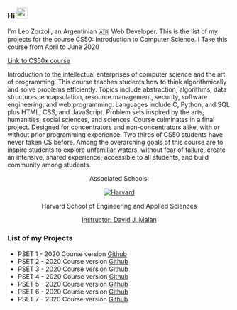 ### Hi <img src="https://media.giphy.com/media/hvRJCLFzcasrR4ia7z/giphy.gif" width="25px"> 

I'm Leo Zorzoli, an Argentinian 🇦🇷 Web Developer. This is the list of my projects for the course CS50: Introduction to Computer Science. I Take this course from April to June 2020

<a href="https://cs50.harvard.edu/x/2021/">
  Link to CS50x course 
</a>

Introduction to the intellectual enterprises of computer science and the art of programming. This course teaches students how to think algorithmically and solve problems efficiently. Topics include abstraction, algorithms, data structures, encapsulation, resource management, security, software engineering, and web programming. Languages include C, Python, and SQL plus HTML, CSS, and JavaScript. Problem sets inspired by the arts, humanities, social sciences, and sciences. Course culminates in a final project. Designed for concentrators and non-concentrators alike, with or without prior programming experience. Two thirds of CS50 students have never taken CS before. Among the overarching goals of this course are to inspire students to explore unfamiliar waters, without fear of failure, create an intensive, shared experience, accessible to all students, and build community among students.

<div align="center">
  <p>Associated Schools:</p>
  <a href="#">
    <img alt="Harvard" src="https://online-learning.harvard.edu/sites/default/files/shields/harvard-engineering.png" />
  </a>
  <p>Harvard School of Engineering and Applied Sciences</p>
  <a href="https://online-learning.harvard.edu/instructor/david-j-malan">Instructor: David J. Malan </a>
</div>

### List of my Projects
<ul>
  <li>PSET 1 - 2020 Course version <a href="https://github.com/LeoZorzoli/CS50x/tree/master/pset1">Github</a></li>
  <li>PSET 2 - 2020 Course version <a href="https://github.com/LeoZorzoli/CS50x/tree/master/Pset2">Github</a></li>
  <li>PSET 3 - 2020 Course version <a href="https://github.com/LeoZorzoli/CS50x/tree/master/pset3">Github</a></li>
  <li>PSET 4 - 2020 Course version <a href="https://github.com/LeoZorzoli/CS50x/tree/master/pset4">Github</a></li>
  <li>PSET 5 - 2020 Course version <a href="https://github.com/LeoZorzoli/CS50x/tree/master/pset5/speller">Github</a></li>
  <li>PSET 6 - 2020 Course version <a href="https://github.com/LeoZorzoli/CS50x/tree/master/pset6">Github</a></li>
  <li>PSET 7 - 2020 Course version <a href="https://github.com/LeoZorzoli/CS50x/tree/master/pset7">Github</a></li>
</ul>
